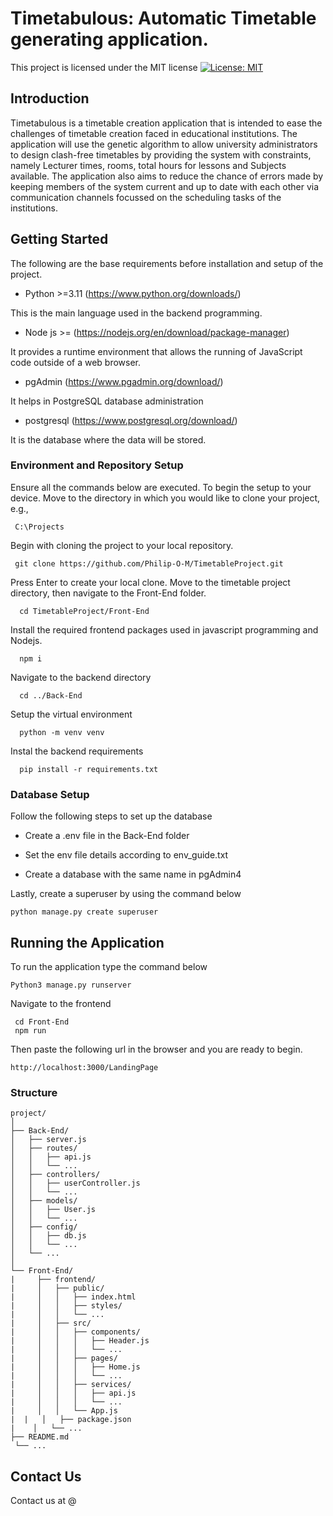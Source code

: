 # Timetabulous: Automatic Timetable generating application.

This project is licensed under the MIT license
[![License: MIT](https://img.shields.io/badge/License-MIT-yellow.svg)](https://opensource.org/licenses/MIT)

## Introduction

Timetabulous is a timetable creation application that is intended to ease the challenges of timetable creation faced in educational institutions. The application will use the genetic algorithm to allow university administrators to design clash-free timetables by providing the system with constraints, namely Lecturer times, rooms, total hours for lessons and Subjects available. The application also aims to reduce the chance of errors made by keeping members of the system current and up to date with each other via communication channels focussed on the scheduling tasks of the institutions.

## Getting Started
The following are the base requirements before installation and setup of the project.

- Python >=3.11 (https://www.python.org/downloads/)

This is the main language used in the backend programming.

- Node js >= (https://nodejs.org/en/download/package-manager)

It provides a runtime environment that allows the running of JavaScript code outside of a web browser.

- pgAdmin (https://www.pgadmin.org/download/)

It helps in  PostgreSQL database administration

- postgresql (https://www.postgresql.org/download/)

It is the database where the data will be stored.

### Environment and Repository Setup
Ensure all the commands below are executed.
To begin the setup to your device. Move to the directory in which you would like to clone your project, e.g.,

     C:\Projects
Begin with cloning the project to your local repository.

     git clone https://github.com/Philip-O-M/TimetableProject.git

Press Enter to create your local clone.
Move to the timetable project directory, then navigate to the Front-End folder.

      cd TimetableProject/Front-End

Install the required frontend packages used in javascript programming and Nodejs.

      npm i

Navigate to the backend directory

      cd ../Back-End

Setup the virtual environment

      python -m venv venv

Instal the backend requirements

      pip install -r requirements.txt

### Database Setup
Follow the following steps to set up the database

  - Create a .env file in the Back-End folder
  
  - Set the env file details according to env_guide.txt
 
  - Create a database with the same name in pgAdmin4

Lastly, create a superuser by using the command below

  	python manage.py create superuser
    
## Running the Application
To run the application type the command below

	Python3 manage.py runserver

Navigate to the frontend 

	 cd Front-End
	 npm run
Then paste the following url in the browser and you are ready to begin.

	http://localhost:3000/LandingPage
### Structure

	project/
	│
	├── Back-End/
	│   ├── server.js       
	│   ├── routes/          
	│   │   ├── api.js       
	│   │   └── ...
	│   ├── controllers/     
	│   │   ├── userController.js
	│   │   └── ...
	│   ├── models/          
	│   │   ├── User.js
	│   │   └── ...
	│   ├── config/          
	│   │   ├── db.js       
	│   │   └── ...
	│   └── ...
	│
	└── Front-End/
	|     ├── frontend/        
	|     │   ├── public/      
	|     │   │   ├── index.html   
	|     │   │   ├── styles/      
	|     │   │   └── ...
	|     │   ├── src/             
	|     │   │   ├── components/  
	|     │   │   │   ├── Header.js
	|     │   │   │   └── ...
	|     │   │   ├── pages/       
	|     │   │   │   ├── Home.js
	|     │   │   │   └── ...
	|     │   │   ├── services/    
	|     │   │   │   ├── api.js   
	|     │   │   │   └── ...
	|     │   │   └── App.js       
	|  |   │   ├── package.json     
	|    │   └── ...
 	├── README.md            
	 └── ...

	
## Contact Us
Contact us at @

